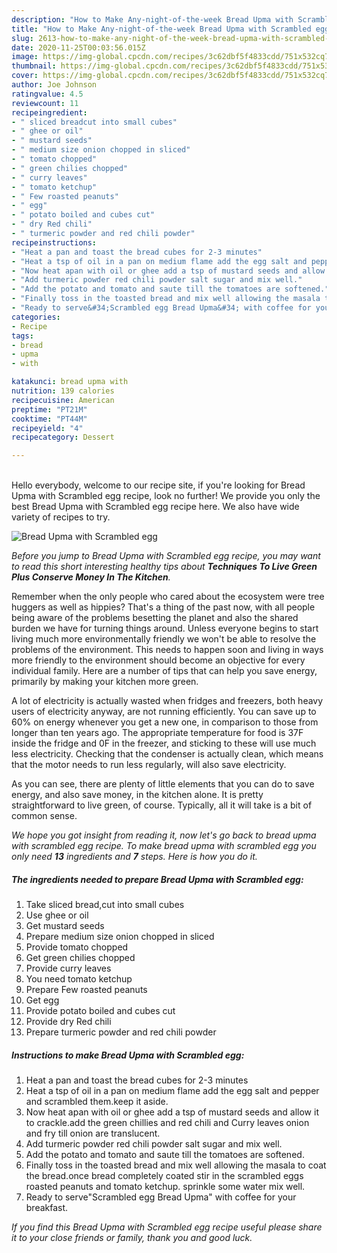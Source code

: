 ```yaml
---
description: "How to Make Any-night-of-the-week Bread Upma with Scrambled egg"
title: "How to Make Any-night-of-the-week Bread Upma with Scrambled egg"
slug: 2613-how-to-make-any-night-of-the-week-bread-upma-with-scrambled-egg
date: 2020-11-25T00:03:56.015Z
image: https://img-global.cpcdn.com/recipes/3c62dbf5f4833cdd/751x532cq70/bread-upma-with-scrambled-egg-recipe-main-photo.jpg
thumbnail: https://img-global.cpcdn.com/recipes/3c62dbf5f4833cdd/751x532cq70/bread-upma-with-scrambled-egg-recipe-main-photo.jpg
cover: https://img-global.cpcdn.com/recipes/3c62dbf5f4833cdd/751x532cq70/bread-upma-with-scrambled-egg-recipe-main-photo.jpg
author: Joe Johnson
ratingvalue: 4.5
reviewcount: 11
recipeingredient:
- " sliced breadcut into small cubes"
- " ghee or oil"
- " mustard seeds"
- " medium size onion chopped in sliced"
- " tomato chopped"
- " green chilies chopped"
- " curry leaves"
- " tomato ketchup"
- " Few roasted peanuts"
- " egg"
- " potato boiled and cubes cut"
- " dry Red chili"
- " turmeric powder and red chili powder"
recipeinstructions:
- "Heat a pan and toast the bread cubes for 2-3 minutes"
- "Heat a tsp of oil in a pan on medium flame add the egg salt and pepper and scrambled them.keep it aside."
- "Now heat apan with oil or ghee add a tsp of mustard seeds and allow it to crackle.add the green chillies and red chili and Curry leaves onion and fry till onion are translucent."
- "Add turmeric powder red chili powder salt sugar and mix well."
- "Add the potato and tomato and saute till the tomatoes are softened."
- "Finally toss in the toasted bread and mix well allowing the masala to coat the bread.once bread completely coated stir in the scrambled eggs roasted peanuts and tomato ketchup. sprinkle some water mix well."
- "Ready to serve&#34;Scrambled egg Bread Upma&#34; with coffee for your breakfast."
categories:
- Recipe
tags:
- bread
- upma
- with

katakunci: bread upma with 
nutrition: 139 calories
recipecuisine: American
preptime: "PT21M"
cooktime: "PT44M"
recipeyield: "4"
recipecategory: Dessert

---
```

<br>
Hello everybody, welcome to our recipe site, if you're looking for Bread Upma with Scrambled egg recipe, look no further! We provide you only the best Bread Upma with Scrambled egg recipe here. We also have wide variety of recipes to try.
<br>


![Bread Upma with Scrambled egg](https://img-global.cpcdn.com/recipes/3c62dbf5f4833cdd/751x532cq70/bread-upma-with-scrambled-egg-recipe-main-photo.jpg)

<i>Before you jump to Bread Upma with Scrambled egg recipe, you may want to read this short interesting healthy tips about 
<strong>Techniques To Live Green Plus Conserve Money In The Kitchen</strong>.</i>
</br>

Remember when the only people who cared about the ecosystem were tree huggers as well as hippies? That's a thing of the past now, with all people being aware of the problems besetting the planet and also the shared burden we have for turning things around. Unless everyone begins to start living much more environmentally friendly we won't be able to resolve the problems of the environment. This needs to happen soon and living in ways more friendly to the environment should become an objective for every individual family. Here are a number of tips that can help you save energy, primarily by making your kitchen more green.

A lot of electricity is actually wasted when fridges and freezers, both heavy users of electricity anyway, are not running efficiently. You can save up to 60% on energy whenever you get a new one, in comparison to those from longer than ten years ago. The appropriate temperature for food is 37F inside the fridge and 0F in the freezer, and sticking to these will use much less electricity. Checking that the condenser is actually clean, which means that the motor needs to run less regularly, will also save electricity.

As you can see, there are plenty of little elements that you can do to save energy, and also save money, in the kitchen alone. It is pretty straightforward to live green, of course. Typically, all it will take is a bit of common sense.


<i>We hope you got insight from reading it, now let's go back to bread upma with scrambled egg recipe. To make bread upma with scrambled egg you only need <strong>13</strong> ingredients and <strong>7</strong> steps. Here is how you do it.
</i>

##### The ingredients needed to prepare Bread Upma with Scrambled egg:

1. Take  sliced bread,cut into small cubes
1. Use  ghee or oil
1. Get  mustard seeds
1. Prepare  medium size onion chopped in sliced
1. Provide  tomato chopped
1. Get  green chilies chopped
1. Provide  curry leaves
1. You need  tomato ketchup
1. Prepare  Few roasted peanuts
1. Get  egg
1. Provide  potato boiled and cubes cut
1. Provide  dry Red chili
1. Prepare  turmeric powder and red chili powder


##### Instructions to make Bread Upma with Scrambled egg:

1. Heat a pan and toast the bread cubes for 2-3 minutes
1. Heat a tsp of oil in a pan on medium flame add the egg salt and pepper and scrambled them.keep it aside.
1. Now heat apan with oil or ghee add a tsp of mustard seeds and allow it to crackle.add the green chillies and red chili and Curry leaves onion and fry till onion are translucent.
1. Add turmeric powder red chili powder salt sugar and mix well.
1. Add the potato and tomato and saute till the tomatoes are softened.
1. Finally toss in the toasted bread and mix well allowing the masala to coat the bread.once bread completely coated stir in the scrambled eggs roasted peanuts and tomato ketchup. sprinkle some water mix well.
1. Ready to serve&#34;Scrambled egg Bread Upma&#34; with coffee for your breakfast.


<i>If you find this Bread Upma with Scrambled egg recipe useful please share it to your close friends or family, thank you and good luck.</i>
